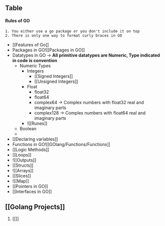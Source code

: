 ## Table
#### Rules of GO
	1. You either use a go package or you don't include it on top
	2. There is only one way to format curly braces in GO

- [[Features of Go]]
- Packages in GO![[Packages in GO]]
- Datatypes in GO -> **All primitive datatypes are Numeric, Type indicated in code is convention**
	- Numeric Types
		- Integers
			- [[Signed Integers]]
			- [[Unsigned Integers]]
		- Float
			- float32 
			- float64
			- complex64 -> Complex numbers with float32 real and imaginary parts
			- complex128 -> Complex numbers with float64 real and imaginary parts
		- ![[Runes]]
	- Boolean
	- 
- [[Declaring variables]]
- Functions in GO![[GOlang/Functions/Functions]]
- [[Logic Methods]]
- [[Loops]]
- ![[Outputs]]
- [[Structs]]
- ![[Arrays]]
- [[Slices]]
- ![[Map]]
- [[Pointers in GO]]
- [[Interfaces in GO]]






## [[Golang Projects]]
1. [[]]